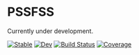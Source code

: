 # PSSFSS
Currently under development.

[![Stable](https://img.shields.io/badge/docs-stable-blue.svg)](https://simonp0420.github.io/PSSFSS.jl/stable)
[![Dev](https://img.shields.io/badge/docs-dev-blue.svg)](https://simonp0420.github.io/PSSFSS.jl/dev)
[![Build Status](https://travis-ci.com/simonp0420/PSSFSS.jl.svg?branch=master)](https://travis-ci.com/simonp0420/PSSFSS.jl)
[![Coverage](https://codecov.io/gh/simonp0420/PSSFSS.jl/branch/master/graph/badge.svg)](https://codecov.io/gh/simonp0420/PSSFSS.jl)
